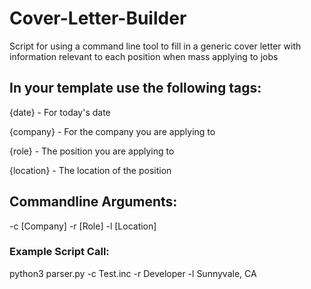 # Cover-Letter-Builder
Script for using a command line tool to fill in a generic cover letter with information relevant to each position when mass applying to jobs

## In your template use the following tags:

{date} - For today's date

{company} - For the company you are applying to

{role} - The position you are applying to

{location} - The location of the position



## Commandline Arguments:
-c \[Company\]
-r \[Role\]
-l \[Location\]

### Example Script Call:
python3 parser.py -c Test.inc -r Developer -l Sunnyvale, CA
